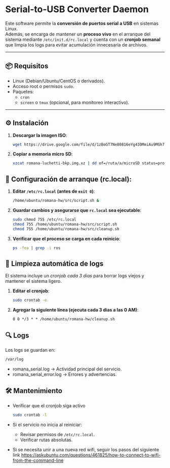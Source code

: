 # Serial-to-USB Converter Daemon

Este software permite la **conversión de puertos serial a USB** en sistemas Linux.  
Además, se encarga de mantener un **proceso vivo** en el arranque del sistema mediante `/etc/init.d/rc.local` y cuenta con un **cronjob semanal** que limpia los logs para evitar acumulación innecesaria de archivos.

---

## 📦 Requisitos

- Linux (Debian/Ubuntu/CentOS o derivados).
- Acceso root o permisos `sudo`.
- Paquetes:
  - `cron`
  - `screen` o `tmux` (opcional, para monitoreo interactivo).

---

## ⚙️ Instalación

1. **Descargar la imagen ISO**:

   ```bash
   wget https://drive.google.com/file/d/1zBoGT7Ne80816eYg430MmiAu9MGh7GbU/view?usp=sharing
   ```

2. **Copiar a memoria micro SD**:

   ```bash
   xzcat romana-luchetti-bkp.img.xz | dd of=/ruta/a/microSD status=progress bs=4M
   ```

## 🚀 Configuración de arranque (rc.local):

1. **Editar ```/etc/rc.local``` (antes de ```exit 0```)**:

   ```bash
   /home/ubuntu/romana-hw/src/script.sh &
   ```

2. **Guardar cambios y asegurarse que ```rc.local``` sea ejecutable**:

   ```bash
   sudo chmod 755 /etc/rc.local
   chmod 755 /home/ubuntu/romana-hw/src/script.sh
   chmod 755 /home/ubuntu/romana-hw/src/cleanup.sh
   ```

3. **Verificar que el proceso se carga en cada reinicio**:

   ```bash
   ps -fea | grep -i ros
   ```

## 🧹 Limpieza automática de logs

El sistema incluye un *cronjob cada 3 dias* para borrar logs viejos y mantener el sistema ligero.

1. **Editar el cronjob**:

   ```bash
   sudo crontab -e
   ```

2. **Agregar la siguiente línea (ejecuta cada 3 dias a las 0 AM)**:

   ```cron
   0 0 */3 * * /home/ubuntu/romana-hw/cleanup.sh
   ```

## 🔍 Logs

Los logs se guardan en:

   ```bash
   /var/log
   ```
   - romana_serial.log  →  Actividad principal del servicio.
   - romana_serial_error.log  →  Errores y advertencias.

## 🛠️ Mantenimiento

- Verificar que el cronjob siga activo

   ```bash
   sudo crontab -l
   ```
- Si el servicio no inicia al reiniciar:

   - Revisar permisos de `/etc/rc.local`.
   - Verificar rutas absolutas.
     
- Si se necesita unir a una nueva red wifi, seguir los pasos del siguiente link https://askubuntu.com/questions/461825/how-to-connect-to-wifi-from-the-command-line  
